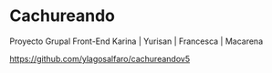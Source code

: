 # Cachureando
Proyecto Grupal Front-End
Karina | Yurisan | Francesca | Macarena

https://github.com/ylagosalfaro/cachureandov5
